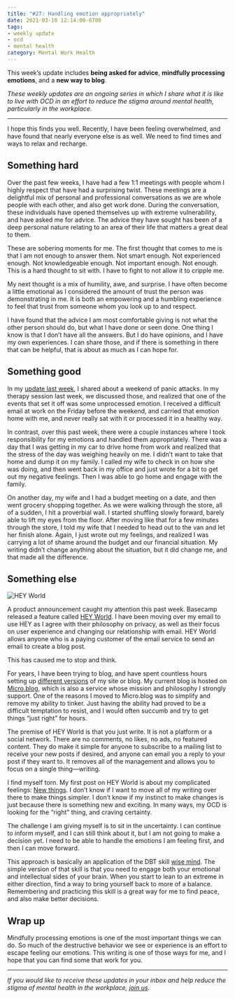 ```yaml
---
title: "#27: Handling emotion appropriately"
date: 2021-03-10 12:14:00-0700
tags:
- weekly update
- ocd
- mental health
category: Mental Work Health
---
```


This week’s update includes **being asked for advice**, **mindfully processing emotions**, and a **new way to blog**.

_These weekly updates are an ongoing series in which I share what it is like to live with OCD in an effort to reduce the stigma around mental health, particularly in the workplace._
***

I hope this finds you well. Recently, I have been feeling overwhelmed, and have found that nearly everyone else is as well. We need to find times and ways to relax and recharge.


## Something hard

Over the past few weeks, I have had a few 1:1 meetings with people whom I highly respect that have had a surprising twist. These meetings are a delightful mix of personal and professional conversations as we are whole people with each other, and also get work done. During the conversation, these individuals have opened themselves up with extreme vulnerability, and have asked me for advice. The advice they have sought has been of a deep personal nature relating to an area of their life that matters a great deal to them.

These are sobering moments for me. The first thought that comes to me is that I am not enough to answer them. Not smart enough. Not experienced enough. Not knowledgeable enough. Not important enough. Not enough. This is a hard thought to sit with. I have to fight to not allow it to cripple me.

My next thought is a mix of humility, awe, and surprise. I have often become a little emotional as I considered the amount of trust the person was demonstrating in me. It is both an empowering and a humbling experience to feel that trust from someone whom you look up to and respect.

I have found that the advice I am most comfortable giving is not what the other person should do, but what I have done or seen done. One thing I know is that I don’t have all the answers. But I do have opinions, and I have my own experiences. I can share those, and if there is something in there that can be helpful, that is about as much as I can hope for.


## Something good

In my [update last week](https://bennorris.com/2021/03/02/crawling-up-stairs), I shared about a weekend of panic attacks. In my therapy session last week, we discussed those, and realized that one of the events that set it off was some unprocessed emotion. I received a difficult email at work on the Friday before the weekend, and carried that emotion home with me, and never really sat with it or processed it in a healthy way.

In contrast, over this past week, there were a couple instances where I took responsibility for my emotions and handled them appropriately. There was a day that I was getting in my car to drive home from work and realized that the stress of the day was weighing heavily on me. I didn’t want to take that home and dump it on my family. I called my wife to check in on how she was doing, and then went back in my office and just wrote for a bit to get out my negative feelings. Then I was able to go home and engage with the family.

On another day, my wife and I had a budget meeting on a date, and then went grocery shopping together. As we were walking through the store, all of a sudden, I hit a proverbial wall. I started shuffling slowly forward, barely able to lift my eyes from the floor. After moving like that for a few minutes through the store, I told my wife that I needed to head out to the van and let her finish alone. Again, I just wrote out my feelings, and realized I was carrying a lot of shame around the budget and our financial situation. My writing didn’t change anything about the situation, but it did change me, and that made all the difference.


## Something else

![HEY World](https://media.bennorris.com/images/mentalworkhealth/uploads/2021/1be69fa767.png)

A product announcement caught my attention this past week. Basecamp released a feature called [HEY World](https://hey.com/world/). I have been moving over my email to use HEY as I agree with their philosophy on privacy, as well as their focus on user experience and changing our relationship with email. HEY World allows anyone who is a paying customer of the email service to send an email to create a blog post.

This has caused me to stop and think.

For years, I have been trying to blog, and have spent countless hours setting up [different versions](https://bennorris.com/design/) of my site or blog. My current blog is hosted on [Micro.blog](https://micro.blog), which is also a service whose mission and philosophy I strongly support. One of the reasons I moved to Micro.blog was to simplify and remove my ability to tinker. Just having the ability had proved to be a difficult temptation to resist, and I would often succumb and try to get things “just right” for hours.

The premise of HEY World is that you just write. It is not a platform or a social network. There are no comments, no likes, no ads, no featured content. They do make it simple for anyone to subscribe to a mailing list to receive your new posts if desired, and anyone can email you a reply to your post if they want to. It removes all of the management and allows you to focus on a single thing—writing.

I find myself torn. My first post on HEY World is about my complicated feelings: [New things](https://world.hey.com/bennorris/new-things-3f4753cc). I don’t know if I want to move all of my writing over there to make things simpler. I don’t know if my instinct to make changes is just because there is something new and exciting. In many ways, my OCD is looking for the “right” thing, and craving certainty.

The challenge I am giving myself is to sit in the uncertainty. I can continue to inform myself, and I can still think about it, but I am not going to make a decision yet. I need to be able to handle the emotions I am feeling first, and then I can move forward.

This approach is basically an application of the DBT skill [wise mind](https://en.wikipedia.org/wiki/Dialectical_behavior_therapy#Mindfulness). The simple version of that skill is that you need to engage both your emotional and intellectual sides of your brain. When you start to lean to an extreme in either direction, find a way to bring yourself back to more of a balance. Remembering and practicing this skill is a great way for me to find peace, and also make better decisions.


## Wrap up

Mindfully processing emotions is one of the most important things we can do. So much of the destructive behavior we see or experience is an effort to escape feeling our emotions. This writing is one of those ways for me, and I hope that you can find some that work for you.

***

_If you would like to receive these updates in your inbox and help reduce the stigma of mental health in the workplace, [join us](https://bennorris.com/subscribe/mwh/)._
